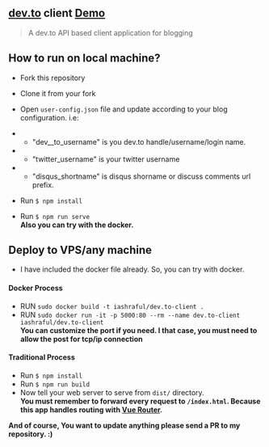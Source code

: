 ## [dev.to](https://dev.to) client [Demo](https://dev-to-client.netlify.com)
> A dev.to API based client application for blogging

## How to run on local machine?
* Fork this repository
* Clone it from your fork
* Open `user-config.json` file and update according to your blog configuration. i.e:  
* * "dev__to_username" is you dev.to handle/username/login name.
* * "twitter_username" is your twitter username
* * "disqus_shortname" is disqus shorname or discuss comments url prefix.

* Run `$ npm install`
* Run `$ npm run serve`  
**Also you can try with the docker.**

## Deploy to VPS/any machine
* I have included the docker file already. So, you can try with docker.

#### Docker Process
* RUN `sudo docker build -t iashraful/dev.to-client .`
* RUN `sudo docker run -it -p 5000:80 --rm --name dev.to-client iashraful/dev.to-client`  
**You can customize the port if you need. I that case, you must need to allow the post for tcp/ip connection**

#### Traditional Process
* Run `$ npm install`
* Run `$ npm run build`
* Now tell your web server to serve from `dist/` directory.  
**You must remember to forward every request to `/index.html`. 
Because this app handles routing with [Vue Router](https://router.vuejs.org/).**  

**And of course, You want to update anything please send a PR to my repository. :)**